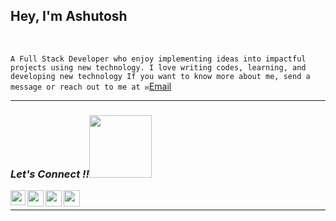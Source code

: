 ## Hey, I'm Ashutosh

<br />

```A Full Stack Developer who enjoy implementing ideas into impactful projects using new technology. I love writing codes, learning, and developing new technology If you want to know more about me, send a message or reach out to me at ✉️```[Email](ashutoshtiwarind@gmail.com "ashutoshtiwarind@gmail.com")

<hr>

  <h3><i>Let's Connect !!<img src="https://raw.githubusercontent.com/ShahriarShafin/ShahriarShafin/main/Assets/handshake.gif" width="100" /></i></h3>
<p align="left">
<a href="https://www.linkedin.com/in/ashutoshtiwarindia/">
  <img align="left" width="24px" src="https://cdn.jsdelivr.net/npm/simple-icons@v3/icons/linkedin.svg"  />
</a>
<a href="https://twitter.com/73_109ashutosh">
  <img align="left" width="26px" src="https://cdn.jsdelivr.net/npm/simple-icons@v3/icons/twitter.svg" />
</a>
<a href="mailto:ashutoshtiwarind@gmail.com">
  <img align="left" width="26px" src="https://cdn.jsdelivr.net/npm/simple-icons@v3/icons/gmail.svg"/>
</a>
<a href="https://medium.com/@ashutoshtiwarind">
  <img align="left" width="26px" src="https://cdn.jsdelivr.net/npm/simple-icons@v3/icons/medium.svg" />
</a> 
</p>
<br/>
<hr>
